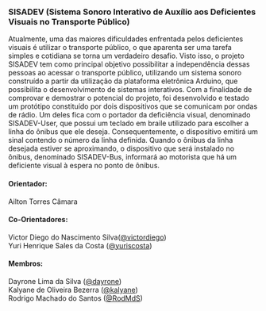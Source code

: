 <h3>SISADEV (Sistema Sonoro Interativo de Auxílio aos Deficientes Visuais no Transporte Público) </h3>

<p>Atualmente, uma das maiores dificuldades enfrentada pelos deficientes visuais é utilizar o transporte público, o que aparenta ser uma tarefa simples e cotidiana se torna  um verdadeiro desafio. Visto isso, o projeto SISADEV tem como principal objetivo possibilitar a independência dessas pessoas ao acessar o transporte público, utilizando um sistema sonoro construído a partir da utilização da plataforma eletrônica Arduino, que possibilita o desenvolvimento de sistemas interativos. Com a finalidade de comprovar e demostrar o potencial do projeto, foi desenvolvido e testado um protótipo constituído por dois dispositivos que se comunicam por ondas de rádio. Um deles fica com o portador da deficiência visual, denominado SISADEV-User, que  possui um teclado em braile utilizado para escolher a linha do ônibus que ele deseja. Consequentemente, o dispositivo emitirá um sinal contendo o número da linha definida. Quando o ônibus da linha desejada estiver se aproximando, o dispositivo que será instalado no ônibus, denominado SISADEV-Bus, informará ao motorista que há um deficiente visual à espera no ponto de ônibus.</p>

<h4>Orientador:</h4> 
Ailton Torres Câmara

<h4>Co-Orientadores:</h4>
Victor Diego do Nascimento Silva(<a href="https://github.com/victordiego">@victordiego</a>) <br>
Yuri Henrique Sales da Costa (<a href="https://github.com/yuriscosta">@yuriscosta</a>) <br>

<h4>Membros:</h4>
Dayrone Lima da Silva (<a href="https://github.com/dayrone">@dayrone</a>) <br>
Kalyane de Oliveira Bezerra (<a href="https://github.com/kalyane">@kalyane</a>) <br>
Rodrigo Machado do Santos (<a href="https://github.com/RodMdS">@RodMdS</a>) 

